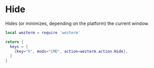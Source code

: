 # Hide

Hides (or minimizes, depending on the platform) the current window.

```lua
local wezterm = require 'wezterm'

return {
  keys = {
    {key="h", mods="CMD", action=wezterm.action.Hide},
  }
}
```
